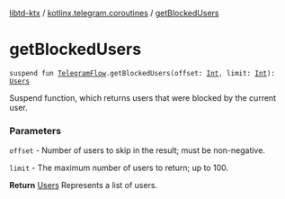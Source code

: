 [libtd-ktx](../index.md) / [kotlinx.telegram.coroutines](index.md) / [getBlockedUsers](./get-blocked-users.md)

# getBlockedUsers

`suspend fun `[`TelegramFlow`](../kotlinx.telegram.core/-telegram-flow/index.md)`.getBlockedUsers(offset: `[`Int`](https://kotlinlang.org/api/latest/jvm/stdlib/kotlin/-int/index.html)`, limit: `[`Int`](https://kotlinlang.org/api/latest/jvm/stdlib/kotlin/-int/index.html)`): `[`Users`](https://tdlibx.github.io/td/docs/org/drinkless/td/libcore/telegram/TdApi.Users.html)

Suspend function, which returns users that were blocked by the current user.

### Parameters

`offset` - Number of users to skip in the result; must be non-negative.

`limit` - The maximum number of users to return; up to 100.

**Return**
[Users](https://tdlibx.github.io/td/docs/org/drinkless/td/libcore/telegram/TdApi.Users.html) Represents a list of users.

